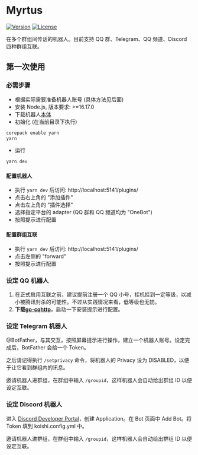 # Myrtus

[![Version](https://img.shields.io/github/v/tag/idanran/myrtus.svg)](https://github.com/idanran/myrtus/releases)
[![License](https://img.shields.io/github/license/idanran/myrtus)](https://github.com/idanran/myrtus/blob/main/LICENSE)

在多个群组间传话的机器人。目前支持 QQ 群、Telegram、QQ 频道、Discord 四种群组互联。

## 第一次使用

### 必需步骤

- 根据实际需要准备机器人账号 (具体方法见后面)
- 安装 Node.js, 版本要求: >=16.17.0
- 下载机器人[本体](https://github.com/idanran/myrtus/releases)
- 初始化 (在当前目录下执行)

```ps
corepack enable yarn
yarn
```

- 运行

```ps
yarn dev
```

#### 配置机器人

- 执行 `yarn dev` 后访问: http://localhost:5141/plugins/
- 点击右上角的 "添加插件"
- 点击左上角的 "插件选择"
- 选择指定平台的 adapter (QQ 群和 QQ 频道均为 "OneBot")
- 按照提示进行配置

#### 配置群组互联

- 执行 `yarn dev` 后访问: http://localhost:5141/plugins/
- 点击左侧的 "forward"
- 按照提示进行配置

### 设定 QQ 机器人

1. 在正式启用互联之前，建议提前注册一个 QQ 小号，挂机挂到一定等级，以减小被腾讯封杀的可能性。不过从实践情况来看，低等级也无妨。
2. **下载[go-cqhttp](https://github.com/Mrs4s/go-cqhttp/releases)**，启动一下安装提示进行配置。

### 设定 Telegram 机器人

@BotFather，与其交互，按照屏幕提示进行操作，建立一个机器人账号。设定完成后，BotFather 会给一个 Token。

之后请记得执行 `/setprivacy` 命令，将机器人的 Privacy 设为 DISABLED，以便于让它看到群组内的讯息。

邀请机器人进群组，在群组中输入 `/groupid`，这样机器人会自动给出群组 ID 以便设定互联。

### 设定 Discord 机器人

进入
[Discord Developer Portal](https://discordapp.com/developers/applications/)，创建
Application。在 Bot 页面中 Add Bot。将 Token 填到 koishi.config.yml 中。

邀请机器人进群组，在群组中输入 `/groupid`，这样机器人会自动给出群组 ID 以便设定互联。